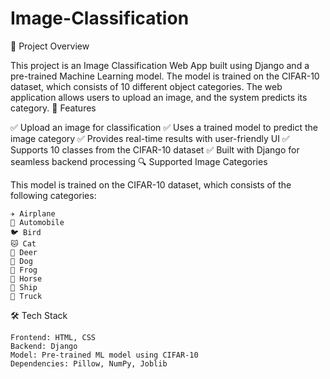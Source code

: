 # Image-Classification
📌 Project Overview

This project is an Image Classification Web App built using Django and a pre-trained Machine Learning model. The model is trained on the CIFAR-10 dataset, which consists of 10 different object categories. The web application allows users to upload an image, and the system predicts its category.
🚀 Features

✅ Upload an image for classification
✅ Uses a trained model to predict the image category
✅ Provides real-time results with user-friendly UI
✅ Supports 10 classes from the CIFAR-10 dataset
✅ Built with Django for seamless backend processing
🔍 Supported Image Categories

This model is trained on the CIFAR-10 dataset, which consists of the following categories:

    ✈️ Airplane
    🚗 Automobile
    🐦 Bird
    🐱 Cat
    🦌 Deer
    🐶 Dog
    🐸 Frog
    🐴 Horse
    🚢 Ship
    🚚 Truck

🛠️ Tech Stack

    Frontend: HTML, CSS
    Backend: Django
    Model: Pre-trained ML model using CIFAR-10
    Dependencies: Pillow, NumPy, Joblib


